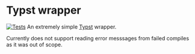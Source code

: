 # Typst wrapper
[![Tests](https://github.com/zperkinson/typst/actions/workflows/test.yml/badge.svg)](https://github.com/zperkinson/typst/actions/workflows/test.yml)
An extremely simple [Typst](https://typst.app) wrapper.

Currently does not support reading error messsages from failed compiles as it was out of scope.